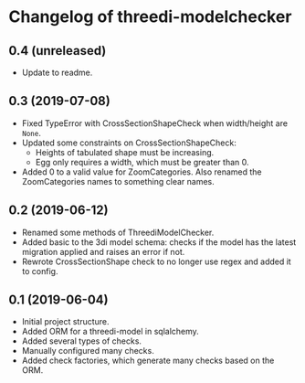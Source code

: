 Changelog of threedi-modelchecker
===================================================


0.4 (unreleased)
----------------

- Update to readme.


0.3 (2019-07-08)
----------------

- Fixed TypeError with CrossSectionShapeCheck when width/height are `None`.
- Updated some constraints on CrossSectionShapeCheck:
  - Heights of tabulated shape must be increasing.
  - Egg only requires a width, which must be greater than 0.
- Added 0 to a valid value for ZoomCategories. Also renamed the ZoomCategories names 
  to something clear names.


0.2 (2019-06-12)
----------------

- Renamed some methods of ThreediModelChecker.
- Added basic to the 3di model schema: checks if the model has the latest migration 
  applied and raises an error if not.
- Rewrote CrossSectionShape check to no longer use regex and added it to config.


0.1 (2019-06-04)
----------------

- Initial project structure.
- Added ORM for a threedi-model in sqlalchemy.
- Added several types of checks.
- Manually configured many checks.
- Added check factories, which generate many checks based on the ORM.
